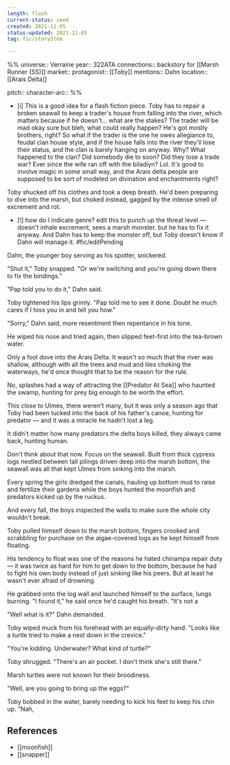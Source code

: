 ```yaml
---
length: flash
current-status: seed
created: 2021-11-05
status-updated: 2021-11-05
tag: fic/storyStem

---
```

%%
universe:: Verraine
year:: 322ATA
connections:: backstory for [[Marsh Runner (SS)]]
market::
protagonist:: [[Toby]] 
mentions:: Dahn
location:: [[Arais Delta]]

pitch:: 
character-arc::
%% 

- [i] This is a good idea for a flash fiction piece. Toby has to repair a broken seawall to keep a trader's house from falling into the river, which matters because if he doesn't... what are the stakes? The trader will be mad okay sure but bleh, what could really happen? He's got mostly brothers, right? So what if the trader is the one he owes allegiance to, feudal clan house style, and if the house falls into the river they'll lose their status, and the clan is barely hanging on anyway. Why? What happened to the clan? Did somebody die to soon? Did they lose a trade war? Ever since the wife ran off with the biladiyn? Lol. It's good to involve magic in some small way, and the Arais delta people are supposed to be sort of modeled on divination and enchantments right? 

Toby shucked off his clothes and took a deep breath. He'd been preparing to dive into the marsh, but choked instead, gagged by the intense smell of excrement and rot. 

- [!] how do I indicate genre? edit this to punch up the threat level — doesn't inhale excrement, sees a marsh monster. but he has to fix it anyway. And Dahn has to keep the monster off, but Toby doesn't know if Dahn will manage it. #fic/editPending 

Dahn, the younger boy serving as his spotter, snickered. 

"Shut it," Toby snapped. "Or we're switching and you're going down there to fix the bindings." 

"Pap told you to do it," Dahn said.

Toby tightened his lips grimly. "Pap told me to see it done. Doubt he much cares if I toss you in and tell you how." 

"Sorry," Dahn said, more resentment then repentance in his tone. 

He wiped his nose and tried again, then slipped feet-first into the tea-brown water. 

Only a fool dove into the Arais Delta. It wasn't so much that the river was shallow, although with all the trees and mud and liles choking the waterways, he'd once thought that to be the reason for the rule. 

No, splashes had a way of attracting the [[Predator At Sea]] who haunted the swamp, hunting for prey big enough to be worth the effort. 

This close to Ulmes, there weren't many, but it was only a season ago that Toby had been tucked into the back of his father's canoe, hunting for predator — and it was a miracle he hadn't lost a leg. 

It didn't matter how many predators the delta boys killed, they always came back, hunting human. 

Don't think about that now. Focus on the seawall. Built from thick cypress logs nestled between tall pilings driven deep into the marsh bottom, the seawall was all that kept Ulmes from sinking into the marsh. 

Every spring the girls dredged the canals, hauling up bottom mud to raise and fertilize their gardens while the boys hunted the moonfish and predators kicked up by the ruckus. 

And every fall, the boys inspected the walls to make sure the whole city wouldn't break. 

Toby pulled himself down to the marsh bottom, fingers crooked and scrabbling for purchase on the algae-covered logs as he kept himself from floating.

His tendency to float was one of the reasons he hated chinampa repair duty — it was twice as hard for him to get down to the bottom, because he had to fight his own body instead of just sinking like his peers. But at least he wasn't ever afraid of drowning. 



He grabbed onto the log wall and launched himself to the surface, lungs burning. "I found it," he said once he'd caught his breath. "It's not a 

"Well what is it?" Dahn demanded. 

Toby wiped muck from his forehead with an equally-dirty hand. "Looks like a turtle tried to make a nest down in the crevice." 

"You're kidding. Underwater? What kind of turtle?"

Toby shrugged. "There's an air pocket. I don't think she's still there."

Marsh turtles were not known for their broodiness. 

"Well, are you going to bring up the eggs?"

Toby bobbed in the water, barely needing to kick his feet to keep his chin up. "Nah,

## References

* [[moonfish]]
* [[snapper]]